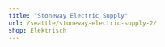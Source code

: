```yaml
---
title: "Stoneway Electric Supply"
url: /seattle/stoneway-electric-supply-2/
shop: Elektrisch
---
```

